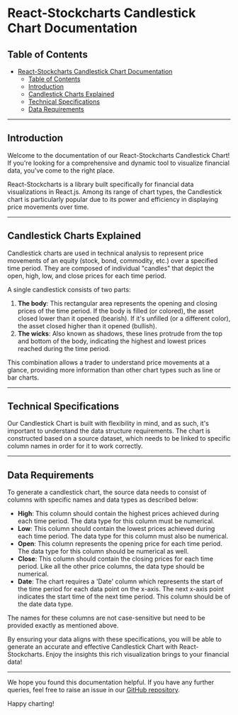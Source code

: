 # React-Stockcharts Candlestick Chart Documentation

## Table of Contents

- [React-Stockcharts Candlestick Chart Documentation](#react-stockcharts-candlestick-chart-documentation)
  - [Table of Contents](#table-of-contents)
  - [Introduction](#introduction)
  - [Candlestick Charts Explained](#candlestick-charts-explained)
  - [Technical Specifications](#technical-specifications)
  - [Data Requirements](#data-requirements)

---

## Introduction

Welcome to the documentation of our React-Stockcharts Candlestick Chart! If you're looking for a comprehensive and dynamic tool to visualize financial data, you've come to the right place. 

React-Stockcharts is a library built specifically for financial data visualizations in React.js. Among its range of chart types, the Candlestick chart is particularly popular due to its power and efficiency in displaying price movements over time.

---

## Candlestick Charts Explained

Candlestick charts are used in technical analysis to represent price movements of an equity (stock, bond, commodity, etc.) over a specified time period. They are composed of individual "candles" that depict the open, high, low, and close prices for each time period.

A single candlestick consists of two parts: 

1. **The body**: This rectangular area represents the opening and closing prices of the time period. If the body is filled (or colored), the asset closed lower than it opened (bearish). If it's unfilled (or a different color), the asset closed higher than it opened (bullish).
2. **The wicks**: Also known as shadows, these lines protrude from the top and bottom of the body, indicating the highest and lowest prices reached during the time period.

This combination allows a trader to understand price movements at a glance, providing more information than other chart types such as line or bar charts.

---

## Technical Specifications

Our Candlestick Chart is built with flexibility in mind, and as such, it's important to understand the data structure requirements. The chart is constructed based on a source dataset, which needs to be linked to specific column names in order for it to work correctly.

---

## Data Requirements

To generate a candlestick chart, the source data needs to consist of columns with specific names and data types as described below:

- **High**: This column should contain the highest prices achieved during each time period. The data type for this column must be numerical.
- **Low**: This column should contain the lowest prices achieved during each time period. The data type for this column must also be numerical.
- **Open**: This column represents the opening price for each time period. The data type for this column should be numerical as well.
- **Close**: This column should contain the closing prices for each time period. Like all the other price columns, the data type should be numerical.
- **Date**: The chart requires a 'Date' column which represents the start of the time period for each data point on the x-axis. The next x-axis point indicates the start time of the next time period. This column should be of the date data type.

The names for these columns are not case-sensitive but need to be provided exactly as mentioned above.

By ensuring your data aligns with these specifications, you will be able to generate an accurate and effective Candlestick Chart with React-Stockcharts. Enjoy the insights this rich visualization brings to your financial data!

---

We hope you found this documentation helpful. If you have any further queries, feel free to raise an issue in our [GitHub repository](https://github.com/sigmacomputing/sigma-sample-plugins).

Happy charting!
